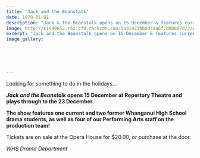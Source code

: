 ```yaml
---
title: "Jack and the Beanstalk"
date: 1970-01-01
description: "Jack & the Beanstalk opens on 15 December & features current/former WHS Students & Performing Arts staff..."
image: http://c1940652.r52.cf0.rackcdn.com/5a31923bb8d39a6f2d00007d/Jack--the-Beanstalk-poster.jpg
excerpt: "Jack and the Beanstalk opens on 15 December & features current/former WHS Students & Performing Arts staff on the production team."
image_gallery:
    
    
    
    
    
---
```


<p><span>Looking for something to do in the holidays...</span></p>
<p><strong><em>Jack and the Beanstalk</em>&nbsp;opens 15 December at Repertory Theatre and plays through to the 23 December.</strong></p>
<p><strong>The show features one current and two former Whanganui High School drama students, as well as four of our Performing Arts staff on the production team!</strong></p>
<p><span>Tickets are on sale at the Opera House for $20.00, or purchase at the door.<br /></span></p>
<p><em>WHS Drama Department</em></p>

